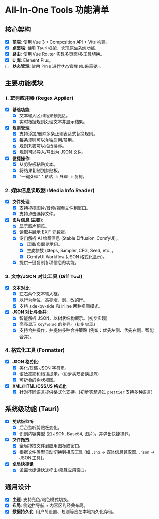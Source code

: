 # All-In-One Tools 功能清单

## 核心架构

- [x] **前端**: 使用 Vue 3 + Composition API + Vite 构建。
- [x] **桌面端**: 使用 Tauri 框架，实现原生系统功能。
- [x] **路由**: 使用 Vue Router 实现多页面/多工具切换。
- [x] **UI库**: Element Plus。
- [ ] **状态管理**: 使用 Pinia 进行状态管理 (如果需要)。

## 主要功能模块

### 1. 正则应用器 (Regex Applier)

- [x] **基础功能**:
    - [x] 文本输入区和结果预览区。
    - [x] 实时根据规则处理文本并显示结果。
- [x] **规则管理**:
    - [x] 支持添加/删除多条正则表达式替换规则。
    - [x] 每条规则可以单独启用/禁用。
    - [x] 规则列表可以拖拽排序。
    - [x] 规则可以导入/导出为 JSON 文件。
- [x] **便捷操作**:
    - [x] 从剪贴板粘贴文本。
    - [x] 将结果复制到剪贴板。
    - [x] “一键处理”：粘贴 -> 处理 -> 复制。

### 2. 媒体信息读取器 (Media Info Reader)

- [x] **文件处理**:
    - [x] 支持拖拽图片/音频/视频文件到窗口。
    - [x] 支持点击选择文件。
- [x] **图片信息 (主要)**:
    - [x] 显示图片预览。
    - [x] 读取并展示 EXIF 元数据。
    - [x] 专门解析 AI 绘图信息 (Stable Diffusion, ComfyUI)。
        - [x] 正面/负面提示词。
        - [x] 生成参数 (Steps, Sampler, CFG, Seed, etc.)。
        - [x] ComfyUI Workflow (JSON 格式化显示)。
    - [x] 提供一键复制各项信息的功能。

### 3. 文本/JSON 对比工具 (Diff Tool)

- [x] **文本对比**:
    - [x] 左右两个文本输入框。
    - [x] 以行为单位，高亮增、删、改的行。
    - [x] 支持 side-by-side 和 inline 两种视图模式。
- [x] **JSON 对比与合并**:
    - [x] 智能解析 JSON，以树状结构展示。(初步实现)
    - [x] 高亮显示 key/value 的差异。(初步实现)
    - [x] 支持合并操作，并提供多种合并策略 (例如：优先左侧、优先右侧、智能合并)。

### 4. 格式化工具 (Formatter)

- [x] **JSON 格式化**:
    - [x] 美化/压缩 JSON 字符串。
    - [x] 语法高亮和错误提示。(初步实现错误提示)
    - [x] 可折叠的树状视图。
- [x] **XML/HTML/CSS/JS 格式化**:
    - [x] 针对不同语言提供格式化支持。(初步实现通过 `prettier` 支持多种语言)

## 系统级功能 (Tauri)

- [x] **剪贴板监听**:
    - [x] 后台监听剪贴板变化。
    - [x] 识别内容类型 (如 JSON, Base64, 图片)，并弹出快捷操作。
- [x] **文件拖拽**:
    - [x] 全局拖拽文件到应用图标或窗口。
    - [x] 根据文件类型自动切换到相应工具 (如 `.png` -> 媒体信息读取器, `.json` -> JSON 工具)。
- [x] **全局快捷键**:
    - [x] 设置快捷键快速呼出/隐藏应用窗口。

## 通用设计

- [x] **主题**: 支持亮色/暗色模式切换。
- [x] **布局**: 侧边栏导航 + 内容区的经典布局。
- [x] **数据持久化**: 用户的设置、规则等应在本地持久化存储。